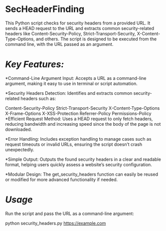 # SecHeaderFinding
This Python script checks for security headers from a provided URL. It sends a HEAD request to the URL and extracts common security-related headers like Content-Security-Policy, Strict-Transport-Security, X-Content-Type-Options, and others. The script is designed to be executed from the command line, with the URL passed as an argument.

# *Key Features:*
*Command-Line Argument Input: Accepts a URL as a command-line argument, making it easy to use in terminal or script automation.

*Security Headers Detection: Identifies and extracts common security-related headers such as:

Content-Security-Policy
Strict-Transport-Security
X-Content-Type-Options
X-Frame-Options
X-XSS-Protection
Referrer-Policy
Permissions-Policy
*Efficient Request Method: Uses a HEAD request to only fetch headers, reducing bandwidth and increasing speed since the body of the page is not downloaded.

*Error Handling: Includes exception handling to manage cases such as request timeouts or invalid URLs, ensuring the script doesn’t crash unexpectedly.

*Simple Output: Outputs the found security headers in a clear and readable format, helping users quickly assess a website’s security configuration.

*Modular Design: The get_security_headers function can easily be reused or modified for more advanced functionality if needed.

# *Usage*
Run the script and pass the URL as a command-line argument:

python security_headers.py https://example.com
